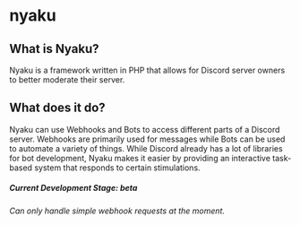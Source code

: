 # nyaku

## What is Nyaku?
Nyaku is a framework written in PHP that allows for Discord server owners to better moderate their server.

## What does it do?
Nyaku can use Webhooks and Bots to access different parts of a Discord server. Webhooks are primarily used for messages while Bots can be used to automate a variety of things. While Discord already has a lot of libraries for bot development, Nyaku makes it easier by providing an interactive task-based system that responds to certain stimulations.

##### Current Development Stage: beta
###### Can only handle simple webhook requests at the moment.
